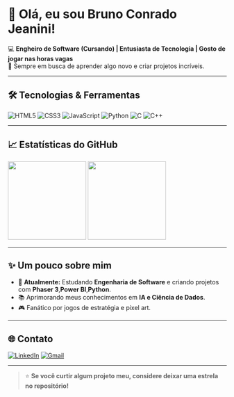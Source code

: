 # 👋 Olá, eu sou Bruno Conrado Jeanini!

💻 **Engheiro de Software (Cursando) | Entusiasta de Tecnologia | Gosto de jogar nas horas vagas**  
🚀 Sempre em busca de aprender algo novo e criar projetos incríveis.

---

## 🛠️ Tecnologias & Ferramentas
![HTML5](https://img.shields.io/badge/HTML5-E34F26?style=for-the-badge&logo=html5&logoColor=white)
![CSS3](https://img.shields.io/badge/CSS3-1572B6?style=for-the-badge&logo=css3&logoColor=white)
![JavaScript](https://img.shields.io/badge/JavaScript-F7DF1E?style=for-the-badge&logo=javascript&logoColor=black)
![Python](https://img.shields.io/badge/Python-3776AB?style=for-the-badge&logo=python&logoColor=white)
![C](https://img.shields.io/badge/C-00599C?style=for-the-badge&logo=c&logoColor=white)
![C++](https://img.shields.io/badge/C++-00599C?style=for-the-badge&logo=cplusplus&logoColor=white)

---

## 📈 Estatísticas do GitHub
<div>
  <img height="180em" src="https://github-readme-stats.vercel.app/api?username=BrundoCJ&show_icons=true&theme=tokyonight&include_all_commits=true&count_private=true"/>
  <img height="180em" src="https://github-readme-stats.vercel.app/api/top-langs/?username=BrundoCJ&layout=compact&langs_count=7&theme=tokyonight"/>
</div>

---

## ✨ Um pouco sobre mim
- 🎯 **Atualmente:** Estudando **Engenharia de Software** e criando projetos com **Phaser 3**,**Power BI**,**Python**.
- 📚 Aprimorando meus conhecimentos em **IA e Ciência de Dados**.
- 🎮 Fanático por jogos de estratégia e pixel art.

---

## 🌐 Contato
[![LinkedIn](https://img.shields.io/badge/LinkedIn-0077B5?style=for-the-badge&logo=linkedin&logoColor=white)](https://www.linkedin.com/in/bruno-conrado-jeaniniiia75a18189)
[![Gmail](https://img.shields.io/badge/Gmail-D14836?style=for-the-badge&logo=gmail&logoColor=white)](mailto:bconrado04@gmail.com)

---

> ⭐ **Se você curtir algum projeto meu, considere deixar uma estrela no repositório!**
